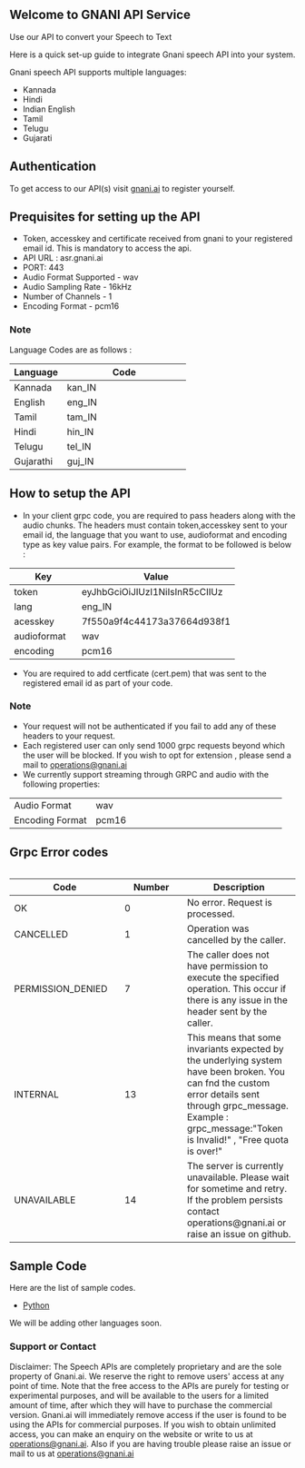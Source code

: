 ## Welcome to GNANI API Service

Use our API to convert your Speech to Text

Here is a quick set-up guide to integrate Gnani speech API into your system.

Gnani speech API supports multiple languages:
- Kannada
- Hindi
- Indian English
- Tamil
- Telugu
- Gujarati

## Authentication 
To get access to our API(s) visit [gnani.ai](https://gnani.ai/ApiRequest) to register yourself.

## Prequisites for setting up the API
- Token, accesskey and certificate received from gnani to your registered email id. This is mandatory to access the api.
- API URL : asr.gnani.ai
- PORT: 443
- Audio Format Supported - wav
- Audio Sampling Rate - 16kHz
- Number of Channels - 1
- Encoding Format - pcm16 

### Note
Language Codes are as follows :
<table>
<colgroup>
<col width="30%" />
<col width="70%" />
</colgroup>
<thead>
<tr class="header">
<th>Language</th>
<th>Code</th>
</tr>
</thead>
<tbody>
<tr>
<td markdown="span">Kannada</td>
<td markdown="span">kan_IN</td>
</tr>
<tr>
<td markdown="span">English</td>
<td markdown="span">eng_IN</td>
</tr>
 <tr>
<td markdown="span">Tamil</td>
<td markdown="span">tam_IN</td>
</tr>
<tr>
<td markdown="span">Hindi</td>
<td markdown="span">hin_IN</td>
</tr>
<tr>
<td markdown="span">Telugu</td>
<td markdown="span">tel_IN</td>
</tr>
  <tr>
<td markdown="span">Gujarathi</td>
<td markdown="span">guj_IN</td>
</tr>
</tbody>
</table>

## How to setup the API
- In your client grpc code, you are required to pass headers along with the audio chunks. The headers must contain token,accesskey sent to your email id, the language that you want to use, audioformat and encoding type as key value pairs. For example, the format to be followed is below : 
<table>
<colgroup>
<col width="30%" />
<col width="70%" />
</colgroup>
<thead>
<tr class="header">
<th>Key</th>
<th>Value</th>
</tr>
</thead>
<tbody>
<tr>
<td markdown="span">token</td>
<td markdown="span">eyJhbGciOiJIUzI1NiIsInR5cCIIUz</td>
</tr>
<tr>
<td markdown="span">lang</td>
<td markdown="span">eng_IN</td>
</tr>
 <tr>
<td markdown="span">acesskey</td>
<td markdown="span">7f550a9f4c44173a37664d938f1</td>
 </tr>
 <tr>
<td markdown="span">audioformat</td>
<td markdown="span">wav</td>
</tr>
  <tr>
<td markdown="span">encoding</td>
<td markdown="span">pcm16</td>
 </tr>
</tbody>
</table>

- You are required to add certficate (cert.pem) that was sent to the registered email id as part of your code.

### Note 
- Your request will not be authenticated if you fail to add any of these headers to your request.
- Each registered user can only send 1000 grpc requests beyond which the user will be blocked. 
If you wish to opt for extension , please send a mail to operations@gnani.ai
- We currently support streaming through GRPC and audio with the following properties:
<table>
<colgroup>
<col width="30%" />
<col width="70%" />
</colgroup>
 <tbody>
<tr>
<td markdown="span">Audio Format</td>
<td markdown="span">wav</td>
</tr>
<tr>
<td markdown="span">Encoding Format</td>
<td markdown="span">pcm16 </td>
</tr>
</tbody>
</table>

## Grpc Error codes 
<table>
<tbody>
 </tbody>
</table>
<table>
<colgroup>
<col width="30%" />
<col width="20%" />
<col width="30%" />
</colgroup>
 <tbody>
 <thead>
<tr class="header">
<th>Code</th>
<th>Number</th>
<th>Description</th>
</tr>
</thead>
<tr>
<td markdown="span">OK</td>
<td markdown="span">0</td>
<td markdown="span">No error. Request is processed.</td>
</tr>
<tr>
<td markdown="span">CANCELLED</td>
<td markdown="span">1</td>
<td markdown="span">Operation was cancelled by the caller.</td>
</tr>
<tr>
<td markdown="span">PERMISSION_DENIED</td>
<td markdown="span">7</td>
<td markdown="span">The caller does not have permission to execute the specified operation. This occur if there is any issue in the header sent by the caller.</td>
</tr>
<tr>
<td markdown="span">INTERNAL</td>
<td markdown="span">13</td>
<td markdown="span">This means that some invariants expected by the underlying system have been broken. You can fnd the custom error details sent through grpc_message.
 Example : grpc_message:"Token is Invalid!" , "Free quota is over!"</td>
</tr>
  <tr>
<td markdown="span">UNAVAILABLE</td>
<td markdown="span">14</td>
<td markdown="span">The server is currently unavailable. Please wait for sometime and retry. If the problem persists contact operations@gnani.ai or raise an issue on github.</td>
</tr>
</tbody>
</table>

## Sample Code
Here are the list of sample codes.
- [Python](https://github.com/gnani-ai/API-service/tree/master/grpc-codes/Python3-Client)

We will be adding other languages soon.

### Support or Contact

Disclaimer: The Speech APIs are completely proprietary and are the sole property of Gnani.ai. We reserve the right to remove users' access at any point of time. Note that the free access to the APIs are purely for testing or experimental purposes, and will be available to the users for a limited amount of time, after which they will have to purchase the commercial version. Gnani.ai will immediately remove access if the user is found to be using the APIs for commercial purposes. If you wish to obtain unlimited access, you can make an enquiry on the website or write to us at operations@gnani.ai. Also if you are having trouble please raise an issue or mail to us at operations@gnani.ai
